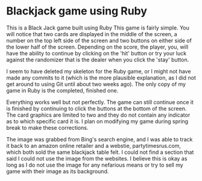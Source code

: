 # Blackjack game using Ruby
This is a Black Jack game built using Ruby
This game is fairly simple.
You will notice that two cards are displayed in the middle of the screen, a number on the 
top left side of the screen and two buttons on either side of the lower half of the screen. Depending
on the score, the player, you, will have the ability to continue by clicking on the 'hit' button
or try your luck against the randomizer that is the dealer when you click the 'stay' button.

I seem to have deleted my skeleton for the Ruby game, or I might not have made any commits to it (which
is the more plausible explanation, as I did not get around to using Git until about two weeks
ago). The only copy of my game in Ruby is the completed, finished one. 

Everything works well but not perfectly. The game can still continue once it is finished by 
continuing to click the buttons at the bottom of the screen. The card graphics are limited to
two and they do not contain any indicator as to which specific card it is. I plan on modifying 
my game during spring break to make these corrections.

The image was grabbed from Bing's search engine, and I was able to track it back to an amazon
online retailer and a webstie, partytimesrus.com, which both sold the same blackjack table felt.
I could not find a section that said I could not use the image from the websites. I believe 
this is okay as long as I do not use the image for any nefarious means or try to sell my game
with their image as its background.